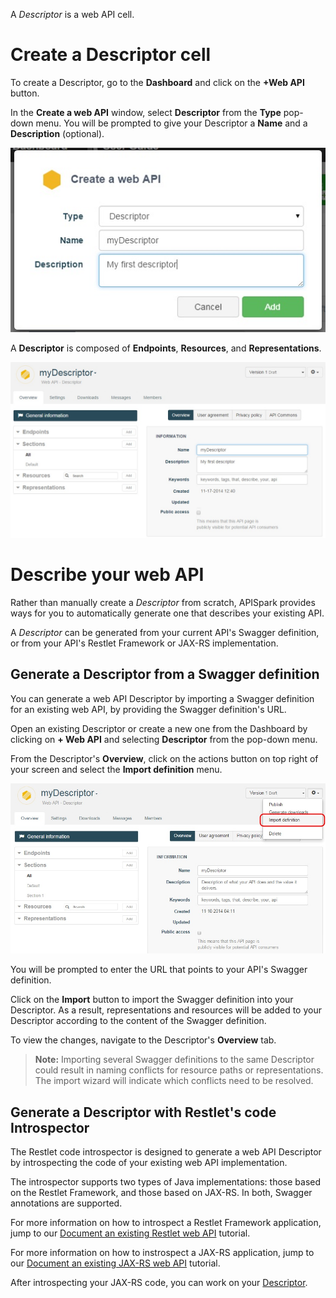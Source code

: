 
A *Descriptor* is a web API cell.

# Create a Descriptor cell

To create a Descriptor, go to the **Dashboard** and click on the **+Web API** button.

In the **Create a web API** window, select **Descriptor** from the **Type** pop-down menu. You will be prompted to give your Descriptor a **Name** and a **Description** (optional).

![Create a descriptor](images/create-descriptor.jpg "Create a descriptor")

A **Descriptor** is composed of **Endpoints**, **Resources**, and **Representations**.

![Descriptor](images/descriptor-composition.jpg "Descriptor")

# Describe your web API

Rather than manually create a *Descriptor* from scratch, APISpark provides ways for you to automatically generate one that describes your existing API.

A *Descriptor* can be generated from your current API's Swagger definition, or from your API's Restlet Framework or JAX-RS implementation.

## Generate a Descriptor from a Swagger definition

You can generate a web API Descriptor by importing a Swagger definition for an existing web API, by providing the Swagger definition's URL.

Open an existing Descriptor or create a new one from the Dashboard by clicking on **+ Web API** and selecting **Descriptor** from the pop-down menu.

From the Descriptor's **Overview**, click on the actions button on top right of your screen and select the **Import definition** menu.

![API Commons](images/swagger-import-definition.jpg "API Commons")

You will be prompted to enter the URL that points to your API's Swagger definition.

Click on the **Import** button to import the Swagger definition into your Descriptor. As a result, representations and resources will be added to your Descriptor according to the content of the Swagger definition.

To view the changes, navigate to the Descriptor's **Overview** tab.

> **Note:** Importing several Swagger definitions to the same Descriptor could result in naming conflicts for resource paths or representations. The import wizard will indicate which conflicts need to be resolved.


## Generate a Descriptor with Restlet's code Introspector

The Restlet code introspector is designed to generate a web API Descriptor by introspecting the code of your existing web API implementation.

The introspector supports two types of Java implementations: those based on the Restlet Framework, and those based on JAX-RS. In both, Swagger annotations are supported.

For more information on how to introspect a Restlet Framework application, jump to our [Document an existing Restlet web API](technical-resources/apispark/tutorials/api-for-vendors/document-restlet-api "Document an existing Restlet web API") tutorial.

For more information on how to instrospect a JAX-RS application, jump to our [Document an existing JAX-RS web API](technical-resources/apispark/tutorials/api-for-vendors/document-jax-rs-api "Document an existing JAX-RS web API") tutorial.

After introspecting your JAX-RS code, you can work on your [Descriptor](technical-resources/apispark/guide/document/get-documentation "Descriptor").

